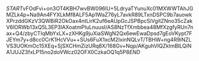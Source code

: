 $START$vFOdFvi+on3OT4KBH7wvBW096lU+5LdryaTYunuXc01MXWWTAhJGMZLk4p+Na9An4FYXLkMf8ALF5Ap1WaZ76yL7avkR89LTxnDSPC9b7auowkXPrzddGKzV3QWBiR2OkOax4ntLirK2uf6eAUpGcJSPBpcSiVgitZNno35cZakV6lORWb13xQ5L3EP3lAXoatmPIuLnuusI/AS8NzTfXmbbea48MfXzgfyRUn7nax+Q4/zbyCTIqMbYxLX+zXHKg9juXiaSWgN2Qx6ewEwaDpsd7gEoVKypt7FJEYm7y+d8cc0CrK1HcVVu++SUs6FuX1xcM2IxinNQLvT/TBHW+ng4R9iNZLVS3UOKmOc15XEq+SjSXCHmZizURq8X/168Gv+Nqp/AKguhVIQZklmBILQiNA1JUJZ3fxLP15no2doVWcz02OFX0CzkaOQ1q5P8$END$